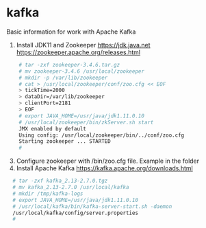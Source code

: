 # kafka
Basic information for work with Apache Kafka

1. Install JDK11 and Zookeeper
    https://jdk.java.net
    https://zookeeper.apache.org/releases.html
```sh
    # tar -zxf zookeeper-3.4.6.tar.gz
    # mv zookeeper-3.4.6 /usr/local/zookeeper
    # mkdir -p /var/lib/zookeeper
    # cat > /usr/local/zookeeper/conf/zoo.cfg << EOF
    > tickTime=2000
    > dataDir=/var/lib/zookeeper
    > clientPort=2181
    > EOF
    # export JAVA_HOME=/usr/java/jdk1.11.0.10
    # /usr/local/zookeeper/bin/zkServer.sh start
    JMX enabled by default
    Using config: /usr/local/zookeeper/bin/../conf/zoo.cfg
    Starting zookeeper ... STARTED
    #
```
3. Configure zookeeper with /bin/zoo.cfg file. Example in the folder
4. Install Apache Kafka
    https://kafka.apache.org/downloads.html

```sh
  # tar -zxf kafka_2.13-2.7.0.tgz
  # mv kafka_2.13-2.7.0 /usr/local/kafka
  # mkdir /tmp/kafka-logs
  # export JAVA_HOME=/usr/java/jdk1.11.0.10
  # /usr/local/kafka/bin/kafka-server-start.sh -daemon
  /usr/local/kafka/config/server.properties
  #
```


